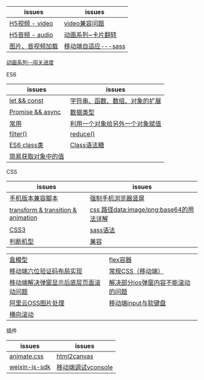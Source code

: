 issues | issues
-|-|
[H5视频 - video](https://github.com/Narutocc/mobile-share/issues/24)|[video兼容问题](https://github.com/Narutocc/mobile-share/issues/23)
[H5音频 - audio](https://github.com/Narutocc/mobile-share/issues/25)|[动画系列~卡片翻转](https://github.com/Narutocc/mobile-share/issues/27)
[图片、音视频加载](https://github.com/Narutocc/mobile-share/issues/32)|[移动端自适应---sass](https://github.com/Narutocc/mobile-share/issues/35)
[动画系列--闯关进度](https://github.com/Narutocc/mobile-share/issues/36)

ES6

issues | issues
-|-|
[let && const](https://github.com/Narutocc/mobile-share/issues/1)|[字符串、函数、数组、对象的扩展](https://github.com/Narutocc/mobile-share/issues/2)
[Promise && async](https://github.com/Narutocc/mobile-share/issues/3)|[数据类型](https://github.com/Narutocc/mobile-share/issues/18)
[常用](https://github.com/Narutocc/mobile-share/issues/28)|[利用一个对象给另外一个对象赋值](https://github.com/Narutocc/mobile-share/issues/30)
[filter()](https://github.com/Narutocc/mobile-share/issues/31)|[reduce()](https://github.com/Narutocc/mobile-share/issues/39)
[ES6 class类](https://github.com/Narutocc/mobile-share/issues/33)|[Class语法糖](https://github.com/Narutocc/mobile-share/issues/38)
[简易获取对象中的值](https://github.com/Narutocc/mobile-share/issues/37)|

CSS

issues | issues
-|-|
[手机版本兼容脚本](https://github.com/Narutocc/mobile-share/issues/4)|[强制手机浏览器竖屏](https://github.com/Narutocc/mobile-share/issues/5)
[transform & transition & animation](https://github.com/Narutocc/mobile-share/issues/6)|[css 路径data:image/png;base64的用法详解](https://github.com/Narutocc/mobile-share/issues/9)
[CSS3](https://github.com/Narutocc/mobile-share/issues/10)|[sass语法](https://github.com/Narutocc/mobile-share/issues/11)
[判断机型](https://github.com/Narutocc/mobile-share/issues/12)|[兼容](https://github.com/Narutocc/mobile-share/issues/13)

<table>
  <tr>
    <td><a href="https://github.com/Narutocc/mobile-share/issues/14">盒模型</a></td>
    <td><a href="https://github.com/Narutocc/mobile-share/issues/15">flex容器</a></td>
  </tr>
  <tr>
    <td><a href="https://github.com/Narutocc/mobile-share/issues/16">移动端六位验证码布局实现</a></td>
    <td><a href="https://github.com/Narutocc/mobile-share/issues/17">常规CSS（移动端）</a></td>
  </tr>
  <tr>
    <td><a href="https://github.com/Narutocc/mobile-share/issues/20">移动端解决弹窗显示后底层页面滚动问题</a></td>
    <td><a href="https://github.com/Narutocc/mobile-share/issues/21">解决部分ios弹窗内容不能滚动的问题</a></td>
  </tr>
  <tr>
    <td><a href="https://github.com/Narutocc/mobile-share/issues/22">阿里云OSS图片处理</a></td>
    <td><a href="https://github.com/Narutocc/mobile-share/issues/26">移动端input与软键盘</a></td>
  </tr>
  <tr>
    <td><a href="https://github.com/Narutocc/mobile-share/issues/34">横向滚动</a></td>
  </tr>
</table>

插件

issues | issues
-|-|
[animate.css](https://github.com/Narutocc/mobile-share/issues/7)|[html2canvas](https://github.com/Narutocc/mobile-share/issues/8)
[weixin-js-sdk](https://github.com/Narutocc/mobile-share/issues/19)|[移动端调试vconsole](https://github.com/Narutocc/mobile-share/issues/29)
